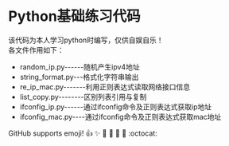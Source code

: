 # Python基础练习代码
该代码为本人学习python时编写，仅供自娱自乐！  
各文件作用如下：
- random_ip.py------随机产生ipv4地址
- string_format.py---格式化字符串输出
- re_ip_mac.py-------利用正则表达式读取网络接口信息
- list_copy.py--------区别列表引用与复制
- ifconfig_ip.py------通过ifconfig命令及正则表达式获取ip地址
- ifconfig_mac.py----通过ifconfig命令及正则表达式获取mac地址





GitHub supports emoji!
:+1: :sparkles: :camel: :tada:
:rocket: :metal: :octocat: